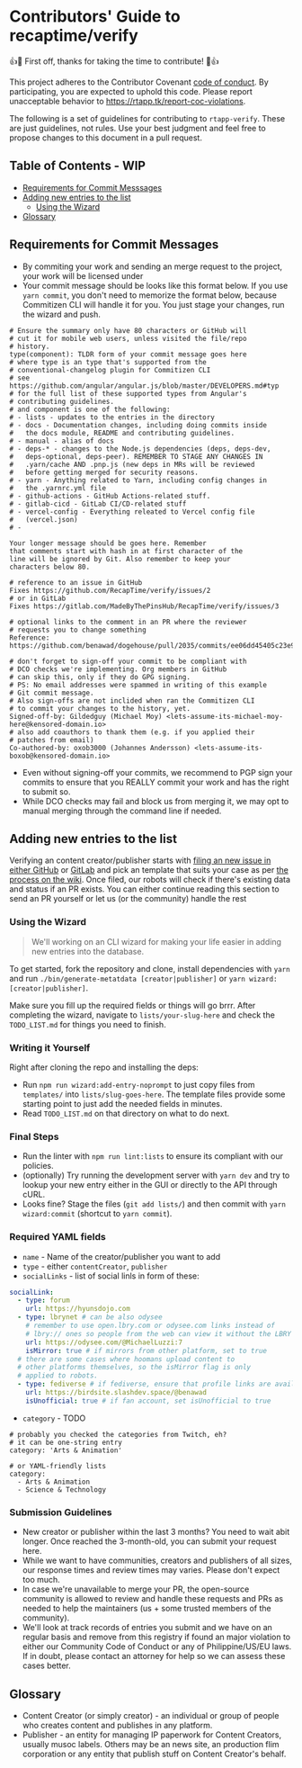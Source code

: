 # Contributors' Guide to recaptime/verify

:+1::tada: First off, thanks for taking the time to contribute!
:tada::+1:

This project adheres to the Contributor Covenant [code of conduct][coc].
By participating, you are expected to uphold this code. Please report 
unacceptable behavior to <https://rtapp.tk/report-coc-violations>.

The following is a set of guidelines for contributing to `rtapp-verify`.
These are just guidelines, not rules. Use your best judgment and
feel free to propose changes to this document in a pull request.

[coc]: https://github.com/MadeByThePinsHub/policies/blob/master/CODE_OF_CONDUCT.md

## Table of Contents - WIP

<!-- toc -->
- [Requirements for Commit Messsages](#requirements-for-commit-messages)
- [Adding new entries to the list](#adding-new-entries-to-the-list)
  - [Using the Wizard](#using-the-wizard)
- [Glossary](#glossary)
<!-- tocstop -->

## Requirements for Commit Messages

* By commiting your work and sending an merge request to the
project, your work will be licensed under
* Your commit message should be looks like this format below.
If you use `yarn commit`, you don't need to memorize the format
below, because Commitizen CLI will handle it for you. You just
stage your changes, run the wizard and push.
```gitmessage
# Ensure the summary only have 80 characters or GitHub will
# cut it for mobile web users, unless visited the file/repo
# history.
type(component): TLDR form of your commit message goes here
# where type is an type that's supported from the
# conventional-changelog plugin for Commitizen CLI
# see https://github.com/angular/angular.js/blob/master/DEVELOPERS.md#typ
# for the full list of these supported types from Angular's
# contributing guidelines.
# and component is one of the following:
# - lists - updates to the entries in the directory
# - docs - Documentation changes, including doing commits inside
#   the docs module, README and contributing guidelines.
# - manual - alias of docs
# - deps-* - changes to the Node.js dependencies (deps, deps-dev,
#   deps-optional, deps-peer). REMEMBER TO STAGE ANY CHANGES IN
#   .yarn/cache AND .pnp.js (new deps in MRs will be reviewed
#   before getting merged for security reasons.
# - yarn - Anything related to Yarn, including config changes in
#   the .yarnrc.yml file
# - github-actions - GitHub Actions-related stuff.
# - gitlab-cicd - GitLab CI/CD-related stuff
# - vercel-config - Everything releated to Vercel config file
#   (vercel.json)
# -

Your longer message should be goes here. Remember
that comments start with hash in at first character of the
line will be ignored by Git. Also remember to keep your
characters below 80.

# reference to an issue in GitHub
Fixes https://github.com/RecapTime/verify/issues/2
# or in GitLab
Fixes https://gitlab.com/MadeByThePinsHub/RecapTime/verify/issues/3

# optional links to the comment in an PR where the reviewer
# requests you to change something
Reference: https://github.com/benawad/dogehouse/pull/2035/commits/ee06dd45405c23e91b2232e5a4a6daf2f2052b3f

# don't forget to sign-off your commit to be compliant with
# DCO checks we're implementing. Org members in GitHub
# can skip this, only if they do GPG signing.
# PS: No email addresses were spammed in writing of this example
# Git commit message.
# Also sign-offs are not inclided when ran the Commitizen CLI
# to commit your changes to the history, yet.
Signed-off-by: Gildedguy (Michael Moy) <lets-assume-its-michael-moy-here@kensored-domain.io>
# also add coauthors to thank them (e.g. if you applied their
# patches from email)
Co-authored-by: oxob3000 (Johannes Andersson) <lets-assume-its-boxob@kensored-domain.io>
```
* Even without signing-off your commits, we recommend to PGP
sign your commits to ensure that you REALLY commit your work
and has the right to submit so.
* While DCO checks may fail and block us from merging it,
we may opt to manual merging through the command line if needed.

## Adding new entries to the list

Verifying an content creator/publisher starts with [filing an new issue in either GitHub][gh-new-issue]
or [GitLab][gl-new-issue] and pick an template that suits your case as
per [the process on the wiki][process-docs]. Once filed, our robots
will check if there's existing data and status if an PR exists.
You can either continue reading this section to send an PR yourself
or let us (or the community) handle the rest

[gl-new-issue]: https://gitlab.com/MadeByThePinsHub/RecapTime/verify/issues/new
[gh-new-issue]: https://github.com/RecapTime/verify/issues/new
[process-docs]: https://github.com/RecapTime/verify/wiki/Verification-Process

### Using the Wizard

> We'll working on an CLI wizard for making your life easier in adding
new entries into the database.

To get started, fork the repository and clone, install dependencies
with `yarn` and run `./bin/generate-metatdata [creator|publisher]`
or `yarn wizard:[creator|publisher]`.

Make sure you fill up the required fields or things will go brrr.
After completing the wizard, navigate to `lists/your-slug-here`
and check the `TODO_LIST.md` for things you need to finish.

### Writing it Yourself

Right after cloning the repo and installing the deps:

* Run `npm run wizard:add-entry-noprompt` to just copy
files from `templates/` into
`lists/slug-goes-here`. The template
files provide some starting point to just add the needed fields in
minutes.
* Read `TODO_LIST.md` on that directory on what to do next.

### Final Steps

* Run the linter with `npm run lint:lists` to ensure its compliant
with our policies.
* (optionally) Try running the development server with `yarn dev` and try to lookup your
new entry either in the GUI or directly to the API through cURL.
* Looks fine? Stage the files (`git add lists/`) and then
commit with `yarn wizard:commit` (shortcut to `yarn commit`).

### Required YAML fields

* `name` - Name of the creator/publisher you want to add
* `type` - either `contentCreator`, `publisher`
* `socialLinks` - list of social linls in form of these:
```yaml
socialLink:
  - type: forum
    url: https://hyunsdojo.com
  - type: lbrynet # can be also odysee
    # remember to use open.lbry.com or odysee.com links instead of
    # lbry:// ones so people from the web can view it without the LBRY apps.
    url: https://odysee.com/@MichaelLuzzi:7
    isMirror: true # if mirrors from other platform, set to true
  # there are some cases where hoomans upload content to
  # other platforms themselves, so the isMirror flag is only
  # applied to robots.
  - type: fediverse # if fediverse, ensure that profile links are available on atleast 2 instances of ActivityPub-supported servers
    url: https://birdsite.slashdev.space/@benawad
    isUnofficial: true # if fan account, set isUnofficial to true
```
* `category` - TODO
```yam
# probably you checked the categories from Twitch, eh?
# it can be one-string entry
category: 'Arts & Animation'

# or YAML-friendly lists
category:
  - Arts & Animation
  - Science & Technology
```

### Submission Guidelines

* New creator or publisher within the last 3 months? You need to wait
abit longer. Once reached the 3-month-old, you can submit your
request here.
* While we want to have communities, creators and publishers of
all sizes, our response times and review times may varies. Please
don't expect too much.
* In case we're unavailable to merge your PR, the open-source
community is allowed to review and handle these requests and PRs
as needed to help the maintainers (us + some trusted members of the
community).
* We'll look at track records of entries you submit and we have
on an regular basis and remove from this registry if found an
major violation to either our Community Code of Conduct or
any of Philippine/US/EU laws. If in doubt, please contact an
attorney for help so we can assess these cases better.

## Glossary

* Content Creator (or simply creator) - an individual or group of
people who creates content and publishes in any platform.
* Publisher - an entity for managing IP paperwork for Content Creators,
usually musoc labels. Others may be an news site, an production flim
corporation or any entity that publish stuff on Content Creator's
behalf.

